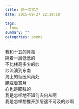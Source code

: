 ```yaml
---
title: 记一次赏月
date: 2015-09-27 22:29:18

tags:
- love
summary: ""
categories: poems
---
```

我和十五的月亮\
隔着一层低低的\
不比楼高多少的纱\
纱流淌到东南\
海上的低压风雨处\
朦胧着赏月\
心也是朦胧的\
我是怎样地不知何去何从啊\
我是怎样想推开那层遥不可及的纱啊